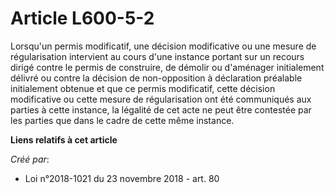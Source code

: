 # Article L600-5-2

Lorsqu'un permis modificatif, une décision modificative ou une mesure de régularisation intervient au cours d'une instance
portant sur un recours dirigé contre le permis de construire, de démolir ou d'aménager initialement délivré ou contre la
décision de non-opposition à déclaration préalable initialement obtenue et que ce permis modificatif, cette décision
modificative ou cette mesure de régularisation ont été communiqués aux parties à cette instance, la légalité de cet acte ne
peut être contestée par les parties que dans le cadre de cette même instance.

**Liens relatifs à cet article**

_Créé par_:

  - Loi n°2018-1021 du 23 novembre 2018 - art. 80
